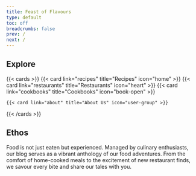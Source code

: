 ```yaml
---
title: Feast of Flavours
type: default
toc: off
breadcrumbs: false
prev: /
next: /
---
```

## Explore
{{< cards >}}
  {{< card link="recipes" title="Recipes" icon="home" >}}
  {{< card link="restaurants" title="Restaurants" icon="heart" >}}
  {{< card link="cookbooks" title="Cookbooks" icon="book-open" >}}
  <!-- https://v1.heroicons.com/ -->
    {{< card link="about" title="About Us" icon="user-group" >}}
{{< /cards >}}
## Ethos
Food is not just eaten but experienced. Managed by culinary enthusiasts, our blog serves as a vibrant anthology of our food adventures. From the comfort of home-cooked meals to the excitement of new restaurant finds, we savour every bite and share our tales with you.
<!-- For more information, visit [Hextra](https://imfing.github.io/hextra). -->
